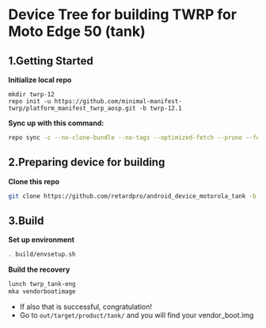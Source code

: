 # Device Tree for building TWRP for Moto Edge 50 (tank)

1.Getting Started
---------------
**Initialize local repo**
```
mkdir twrp-12
repo init -u https://github.com/minimal-manifest-twrp/platform_manifest_twrp_aosp.git -b twrp-12.1
```
**Sync up with this command:**
```bash
repo sync -c --no-clone-bundle --no-tags --optimized-fetch --prune --force-sync -j$(nproc --all)
```

2.Preparing device for building
---------------
**Clone this repo**
```bash
git clone https://github.com/retardpro/android_device_motorola_tank -b android-12.1 device/motorola/tank
```

3.Build
---------------
**Set up environment**
```bash
. build/envsetup.sh
```
**Build the recovery**
```bash
lunch twrp_tank-eng
mka vendorbootimage
```

* If also that is successful, congratulation!
* Go to `out/target/product/tank/` and you will find your vendor_boot.img
